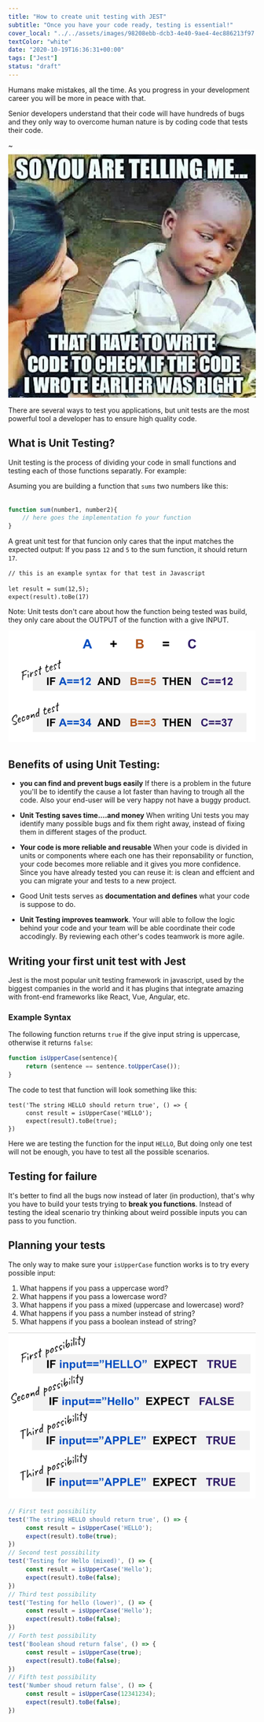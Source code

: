 ```yaml
---
title: "How to create unit testing with JEST"
subtitle: "Once you have your code ready, testing is essential!"
cover_local: "../../assets/images/98208ebb-dcb3-4e40-9ae4-4ec886213f97.jpeg"
textColor: "white"
date: "2020-10-19T16:36:31+00:00"
tags: ["Jest"]
status: "draft"
---
```


Humans make mistakes, all the time. As you progress in your development career you will be more in peace with that.

Senior developers understand that their code will have hundreds of bugs and they only way to overcome human nature is by coding code that tests their code.

~![Write Code to test code](../../assets/images/6b4upqv6at321.jpg)

There are several ways to test you applications, but unit tests are the most powerful tool a developer has to ensure high quality code.
 
## What is Unit Testing?

Unit testing is the process of dividing your code in small functions and testing each of those functions separatly. For example:

Asuming you are building a function that `sums` two numbers like this:

```js

function sum(number1, number2){
    // here goes the implementation fo your function
}
```

A great unit test for that funcion only cares that the input matches the expected output: If you pass `12` and `5` to the sum function, it should return `17`.

```
// this is an example syntax for that test in Javascript

let result = sum(12,5);
expect(result).toBe(17)
```

Note: Unit tests don't care about how the function being tested was build, they only care about the OUTPUT of the function with a give INPUT.

![unit testing examples](../../assets/images/unit-test1.png)


## Benefits of using Unit Testing:

+ **you can find and prevent bugs easily** If there is a problem in the future you'll be to identify the cause a lot faster than having to trough all the code. Also your end-user will be very happy not have a buggy product.

+ **Unit Testing saves time....and money** When writing Uni tests you may identify many possible bugs and fix them right away, instead of fixing them in different stages of the product.

+ **Your code is more reliable and reusable** When your code is divided in units or components where each one has their reponsability or function, your code becomes more reliable and it gives you more confidence. 
Since you have already tested you can reuse it: is clean and effcient and you can migrate your and tests to a new project.

+ Good Unit tests serves as **documentation and defines** what your code is suppose to do.

+ **Unit Testing improves teamwork**. Your will able to follow the logic behind your code and your team will be able coordinate their code accodingly. By reviewing each other's codes teamwork is more agile.

## Writing your first unit test with Jest

Jest is the most popular unit testing framework in javascript, used by the biggest companies in the world and it has plugins that integrate amazing with front-end frameworks like React, Vue, Angular, etc.

### Example Syntax

The following function returns `true` if the give input string is uppercase, otherwise it returns `false`:

```js
function isUpperCase(sentence){
     return (sentence == sentence.toUpperCase());
}
```

The code to test that function will look something like this:

```
test('The string HELLO should return true', () => {
     const result = isUpperCase('HELLO');
     expect(result).toBe(true);
})
```
Here we are testing the function for the input `HELLO`, But doing only one test will not be enough, you have to test all the possible scenarios.

## Testing for failure

It's better to find all the bugs now instead of later (in production), that's why you have to build your tests trying to **break you functions**.
Instead of testing the ideal scenario try thinking about weird possible inputs you can pass to you function.

## Planning your tests

The only way to make sure your `isUpperCase` function works is to try every possible input:

1. What happens if you pass a uppercase word?
2. What happens if you pass a lowercase word?
3. What happens if you pass a mixed (uppercase and lowercase) word?
4. What happens if you pass a number instead of string?
5. What happens if you pass a boolean instead of string?

![unit test scenarios](../../assets/images/unit-test-scenarios.png)

```js
// First test possibility
test('The string HELLO should return true', () => {
     const result = isUpperCase('HELLO');
     expect(result).toBe(true);
})
// Second test possibility
test('Testing for Hello (mixed)', () => {
     const result = isUpperCase('Hello');
     expect(result).toBe(false);
})
// Third test possibility
test('Testing for hello (lower)', () => {
     const result = isUpperCase('Hello');
     expect(result).toBe(false);
})
// Forth test possibility
test('Boolean shoud return false', () => {
     const result = isUpperCase(true);
     expect(result).toBe(false);
})
// Fifth test possibility
test('Number shoud return false', () => {
     const result = isUpperCase(12341234);
     expect(result).toBe(false);
})
```

